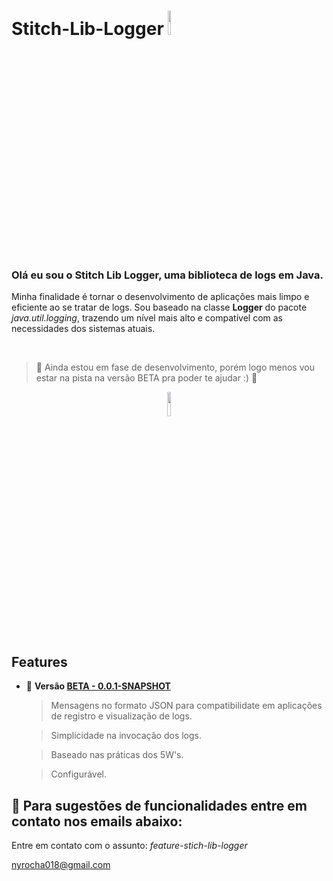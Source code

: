 # Stitch-Lib-Logger <img src="https://i.pinimg.com/originals/b2/5d/6b/b25d6bdc934ceafc2037b751ac0ad6c5.gif" height=10% width=10% /> 
<h3> Olá eu sou o Stitch Lib Logger, uma biblioteca de logs em Java. </h3>


  Minha finalidade é tornar o desenvolvimento de aplicações mais limpo e eficiente ao se tratar de logs. Sou baseado na classe <b>Logger</b> do pacote
 <i>java.util.logging</i>, trazendo um nível mais alto e compatível com as necessidades dos sistemas atuais.   
    
<br>

>:construction: Ainda estou em fase de desenvolvimento, porém logo menos vou estar na pista na versão BETA pra poder te ajudar :) :construction: 

<div align=center>
<img src="https://www.icegif.com/wp-content/uploads/2021/11/icegif-993.gif" height=10% width=10% /> 
</div>

<h2> Features </h2> 

  - :construction: <b>Versão <a href="https://github.com/devblack21/Stitch-Lib-Logger/packages/1500407?version=0.0.1-SNAPSHOT" target="_blank"> BETA - 0.0.1-SNAPSHOT </a></b>
  
     
     > Mensagens no formato JSON para compatibilidate em aplicações de registro e visualização de logs.
     
     > Simplicidade na invocação dos logs.
     
     > Baseado nas práticas dos 5W's.

     > Configurável.

## 📁 Para sugestões de funcionalidades entre em contato nos emails abaixo:

Entre em contato com o assunto: <i>feature-stich-lib-logger</i>

nyrocha018@gmail.com


